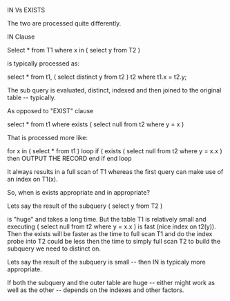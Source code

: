 IN Vs EXISTS

The two are processed quite differently.


IN Clause

Select * from T1 where x in ( select y from T2 )

is typically processed as:

select *
from t1, ( select distinct y from t2 ) t2
where t1.x = t2.y;

The sub query is evaluated, distinct, indexed and then
joined to the original table -- typically.


As opposed to "EXIST" clause

select * from t1 where exists ( select null from t2 where y = x )

That is processed more like:


for x in ( select * from t1 )
loop
if ( exists ( select null from t2 where y = x.x )
then
OUTPUT THE RECORD
end if
end loop

It always results in a full scan of T1 whereas the first query can make use of
an index on T1(x).


So, when is exists appropriate and in appropriate?

Lets say the result of the subquery
( select y from T2 )

is "huge" and takes a long time. But the table T1 is relatively small and
executing ( select null from t2 where y = x.x ) is fast (nice index on
t2(y)). Then the exists will be faster as the time to full scan T1 and do the
index probe into T2 could be less then the time to simply full scan T2 to build
the subquery we need to distinct on.


Lets say the result of the subquery is small -- then IN is typicaly more
appropriate.


If both the subquery and the outer table are huge -- either might work as well
as the other -- depends on the indexes and other factors. 
